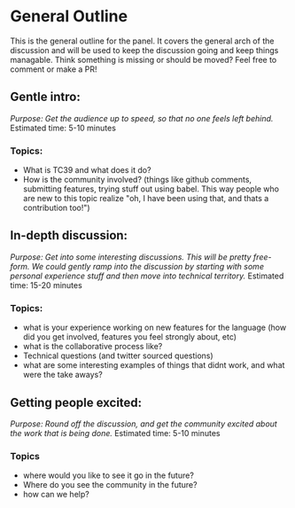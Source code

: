 # General Outline
This is the general outline for the panel. It covers the general arch of the discussion and will be
used to keep the discussion going and keep things managable. Think something is missing or should be
moved? Feel free to comment or make a PR!

## Gentle intro:
_Purpose: Get the audience up to speed, so that no one feels left behind._
Estimated time: 5-10 minutes

### Topics:
- What is TC39 and what does it do?
- How is the community involved? (things like github comments, submitting features, trying stuff out
  using babel. This way people who are new to this topic realize "oh, I have been using that, and
  thats a contribution too!")

## In-depth discussion:
_Purpose: Get into some interesting discussions. This will be pretty free-form. We could gently
ramp into the discussion by starting with some personal experience stuff and then move into
technical territory._
Estimated time: 15-20 minutes

### Topics:
- what is your experience working on new features for the language (how did you get involved,
  features you feel strongly about, etc)
- what is the collaborative process like?
- Technical questions (and twitter sourced questions)
- what are some interesting examples of things that didnt work, and what were the take aways?

## Getting people excited:
_Purpose: Round off the discussion, and get the community excited about the work that is being
done._
Estimated time: 5-10 minutes

### Topics
- where would you like to see it go in the future?
- Where do you see the community in the future?
- how can we help?

